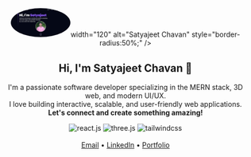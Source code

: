 <!-- Personal About Me Section -->
<div align="center">
  <img src="src/assets/portfolio.png" width="120" alt="Satyajeet Chavan" style="border-radius:50%;" />width="120" alt="Satyajeet Chavan" style="border-radius:50%;" />
  <h2>Hi, I'm Satyajeet Chavan 👋</h2>
  <p>
    I'm a passionate software developer specializing in the MERN stack, 3D web, and modern UI/UX.<br>
    I love building interactive, scalable, and user-friendly web applications.<br>
    <b>Let's connect and create something amazing!</b>
  </p>
  <div>
    <img src="https://img.shields.io/badge/-React_JS-black?style=for-the-badge&logoColor=white&logo=react&color=61DAFB" alt="react.js" />
    <img src="https://img.shields.io/badge/-Three_JS-black?style=for-the-badge&logoColor=white&logo=threedotjs&color=000000" alt="three.js" />
    <img src="https://img.shields.io/badge/-Tailwind_CSS-black?style=for-the-badge&logoColor=white&logo=tailwindcss&color=06B6D4" alt="tailwindcss" />
  </div>
  <br>
  <a href="mailto:chavansatyajeet2004@gmail.com">Email</a> •
  <a href="https://www.linkedin.com/in/satyajeet-chavan">LinkedIn</a> •
  <a href="https://github.com/satyajeetchavan">Portfolio</a>
</div>

